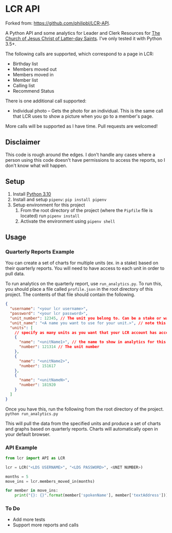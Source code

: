 # LCR API

Forked from: https://github.com/philipbl/LCR-API.

A Python API and some analytics for Leader and Clerk Resources for
[The Church of Jesus Christ of Latter-day Saints](https://www.churchofjesuschrist.org/?lang=eng).
I've only tested it with Python 3.5+.

The following calls are supported, which correspond to a page in LCR:

- Birthday list
- Members moved out
- Members moved in
- Member list
- Calling list
- Recommend Status

There is one additional call supported:

- Individual photo – Gets the photo for an individual. This is the same call that LCR uses to show a picture when you go to a member's page.

More calls will be supported as I have time. Pull requests are welcomed!

## Disclaimer

This code is rough around the edges. I don't handle any cases where a person using this code doesn't have permissions to access the reports, so I don't know what will happen.

## Setup

1. Install [Python 3.10](https://www.python.org/downloads/release/python-3100/)
1. Install and setup `pipenv`: `pip install pipenv`
1. Setup environment for this project
   1. From the root directory of the project (where the `Pipfile` file is
      located) run `pipenv install`
   1. Activate the environment using `pipenv shell`

## Usage

### Quarterly Reports Example

You can create a set of charts for multiple units (ex. in a stake) based on their quarterly
reports. You will need to have access to each unit in order to pull data.

To run analytics on the quarterly report, use `run_analytics.py`. To run this, you should place a
file called `profile.json` in the root directory of this project. The contents of that file should
contain the following.

```json
{
  "username": "<your lcr username>",
  "password": "<your lcr password>",
  "unit_number": 12345, // The unit you belong to. Can be a stake or ward.
  "unit_name": "<A name you want to use for your unit.>", // note this does not have to match the actual unit name.
  "units": [
    // specify as many units as you want that your LCR account has access to.
    {
      "name": "<unitName1>", // the name to show in analytics for this unit. Does not need to match the actual unit name.
      "number": 121314 // The unit number
    },
    {
      "name": "<unitName2>",
      "number": 151617
    },
    {
      "name": "<unitNameN>",
      "number": 181920
    }
  ]
}
```

Once you have this, run the following from the root directory of the project.
`python run_analytics.py`

This will pull the data from the specified units and produce a set of charts and graphs based on
quarterly reports. Charts will automatically open in your default browser.

### API Example

```python
from lcr import API as LCR

lcr = LCR("<LDS USERNAME>", "<LDS PASSWORD>", <UNIT NUMBER>)

months = 5
move_ins = lcr.members_moved_in(months)

for member in move_ins:
    print("{}: {}".format(member['spokenName'], member['textAddress']))
```

### To Do

- Add more tests
- Support more reports and calls
